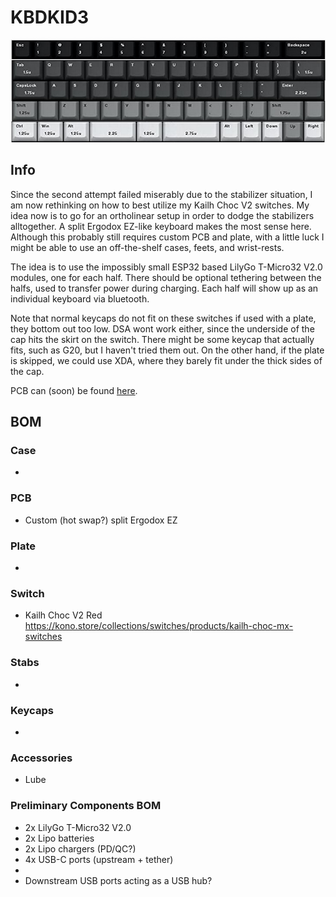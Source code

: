 # KBDKID3

![KBDKID3](img/kbdkid.png "KBDKID3")

## Info
Since the second attempt failed miserably due to the stabilizer situation, I am now rethinking on how to best utilize my
Kailh Choc V2 switches. My idea now is to go for an ortholinear setup in order to dodge the stabilizers alltogether. A
split Ergodox EZ-like keyboard makes the most sense here. Although this probably still requires custom PCB and plate,
with a little luck I might be able to use an off-the-shelf cases, feets, and wrist-rests.

The idea is to use the impossibly small ESP32 based LilyGo T-Micro32 V2.0 modules, one for each half. There should be
optional tethering between the halfs, used to transfer power during charging. Each half will show up as an individual
keyboard via bluetooth.

Note that normal keycaps do not fit on these switches if used with a plate, they bottom out too low. DSA wont work
either, since the underside of the cap hits the skirt on the switch. There might be some keycap that actually fits, such
as G20, but I haven't tried them out. On the other hand, if the plate is skipped, we could use XDA, where they barely
fit under the thick sides of the cap.

PCB can (soon) be found [here](https://github.com/Tubbles/kbdkid3-pcb).

## BOM
### Case
*

### PCB
* Custom (hot swap?) split Ergodox EZ

### Plate
*

### Switch
* Kailh Choc V2 Red https://kono.store/collections/switches/products/kailh-choc-mx-switches

### Stabs
*

### Keycaps
*

### Accessories
* Lube

### Preliminary Components BOM
* 2x LilyGo T-Micro32 V2.0
* 2x Lipo batteries
* 2x Lipo chargers (PD/QC?)
* 4x USB-C ports (upstream + tether)
*
* Downstream USB ports acting as a USB hub?
